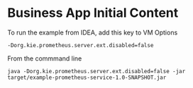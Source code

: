 Business App Initial Content
=============================

To run the example from IDEA, add this key to VM Options

`-Dorg.kie.prometheus.server.ext.disabled=false`

From the commmand line

```
java -Dorg.kie.prometheus.server.ext.disabled=false -jar target/example-prometheus-service-1.0-SNAPSHOT.jar
```